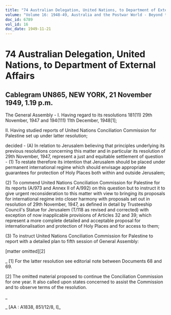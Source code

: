 ```yaml
---
title: "74 Australian Delegation, United Nations, to Department of External Affairs"
volume: "Volume 16: 1948-49, Australia and the Postwar World - Beyond the Region"
doc_id: 6789
vol_id: 16
doc_date: 1949-11-21
---
```


# 74 Australian Delegation, United Nations, to Department of External Affairs

## Cablegram UN865, NEW YORK, 21 November 1949, 1.19 p.m.

The General Assembly - I. Having regard to its resolutions 181(11) 29th November, 1947 and 194(111) 11th December, 1948[1];

II. Having studied reports of United Nations Conciliation Commission for Palestine set up under latter resolution;

decided - (A) In relation to Jerusalem believing that principles underlying its previous resolutions concerning this matter and in particular its resolution of 29th November, 1947, represent a just and equitable settlement of question - (1) To restate therefore its intention that Jerusalem should be placed under permanent international regime which should envisage appropriate guarantees for protection of Holy Places both within and outside Jerusalem;

(2) To commend United Nations Conciliation Commission for Palestine for its reports (A/973 and Annex II of A/992) on this question but to instruct it to give urgent reconsideration to this matter with view to bringing its proposals for international regime into closer harmony with proposals set out in resolution of 29th November, 1947, as defined in detail by Trusteeship Council's Statue for Jerusalem (T/118 as revised and corrected) with exception of now inapplicable provisions of Articles 32 and 39; which represent a more complete detailed and acceptable proposal for internationalisation and protection of Holy Places and for access to them;

(3) To instruct United Nations Conciliation Commission for Palestine to report with a detailed plan to fifth session of General Assembly:

[matter omitted][2]

_ [1] For the latter resolution see editorial note between Documents 68 and 69.

[2] The omitted material proposed to continue the Conciliation Commission for one year. It also called upon states concerned to assist the Commission and to observe terms of the resolution.

_

_ [AA : A1838, 851/12/8, I]_

